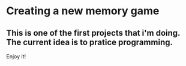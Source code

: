 # Creating a new memory game

## This is one of the first projects that i'm doing. The current idea is to pratice programming. 

Enjoy it!